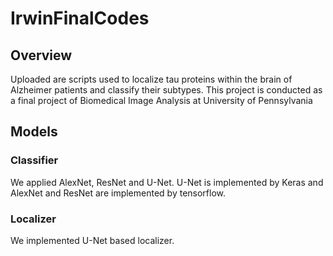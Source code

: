 # IrwinFinalCodes

## Overview
Uploaded are scripts used to localize tau proteins within the brain of Alzheimer patients and classify their subtypes. This project is conducted as a final project of Biomedical Image Analysis at University of Pennsylvania

## Models
### Classifier
We applied AlexNet, ResNet and U-Net.
U-Net is implemented by Keras and AlexNet and ResNet are implemented by tensorflow.

### Localizer
We implemented U-Net based localizer.

